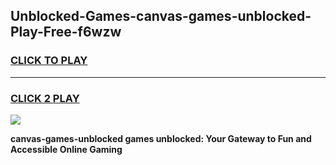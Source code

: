 
## Unblocked-Games-canvas-games-unblocked-Play-Free-f6wzw
<h3>
<a href="https://premium76.site?title=canvas-games-unblocked&ref=10A">CLICK TO PLAY</a></h3>
<hr>

<h3>
<a href="https://premium76.site?title=canvas-games-unblocked&ref=10A">CLICK 2 PLAY</a>
  
</h3>

<a href="https://premium76.site?title=canvas-games-unblocked&ref=10A"><img src="https://clearcache.store/games.png"></a>


**canvas-games-unblocked games unblocked: Your Gateway to Fun and Accessible Online Gaming**
